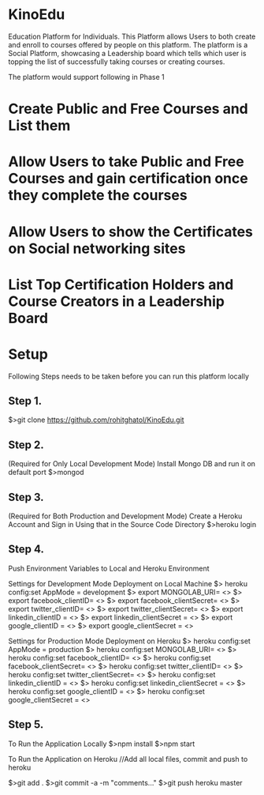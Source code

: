 KinoEdu
=======

Education Platform for Individuals. This Platform allows Users to both
create and enroll to courses offered by people on this platform.
The platform is a Social Platform, showcasing a Leadership board which
tells which user is topping the list of successfully taking courses
or creating courses.

The platform would support following in Phase 1
# Create Public and Free Courses and List them
# Allow Users to take Public and Free Courses and gain certification once they complete the courses
# Allow Users to show the Certificates on Social networking sites
# List Top Certification Holders and Course Creators in a Leadership Board

Setup
======
Following Steps needs to be taken before you can run this platform locally

Step 1.
------
$>git clone https://github.com/rohitghatol/KinoEdu.git

Step 2.
------
(Required for Only Local Development Mode)
Install Mongo DB and run it on default port
$>mongod

Step 3.
------
(Required for Both Production and Development Mode)
Create a Heroku Account and Sign in Using that in the Source Code Directory
$>heroku login

Step 4.
------
Push Environment Variables to Local and Heroku Environment

Settings for Development Mode Deployment on Local Machine
$> heroku config:set AppMode = development
$> export MONGOLAB_URI= <<production heroku MongoDB>>
$> export facebook_clientID= <<Facebook App Client ID>>
$> export facebook_clientSecret= <<Facebook App Client Secret>>
$> export twitter_clientID= <<Twitter App Client ID>>
$> export twitter_clientSecret= <<Twitter App Client Secret>>
$> export linkedin_clientID = <<LinkedIn App Client ID>>
$> export linkedin_clientSecret = <<LinkedIn App Client Secret>>
$> export google_clientID = <<Google App Client ID>>
$> export google_clientSecret = <<Google App Client Secret>>

Settings for Production Mode Deployment on Heroku
$> heroku config:set AppMode = production
$> heroku config:set MONGOLAB_URI= <<production heroku MongoDB>>
$> heroku config:set facebook_clientID= <<Facebook App Client ID>>
$> heroku config:set facebook_clientSecret= <<Facebook App Client Secret>>
$> heroku config:set twitter_clientID= <<Twitter App Client ID>>
$> heroku config:set twitter_clientSecret= <<Twitter App Client Secret>>
$> heroku config:set linkedin_clientID = <<LinkedIn App Client ID>>
$> heroku config:set linkedin_clientSecret = <<LinkedIn App Client Secret>>
$> heroku config:set google_clientID = <<Google App Client ID>>
$> heroku config:set google_clientSecret = <<Google App Client Secret>>

Step 5.
------
To Run the Application Locally
$>npm install
$>npm start

To Run the Application on Heroku
//Add all local files, commit and push to heroku

$>git add .
$>git commit -a -m "comments..."
$>git push heroku master